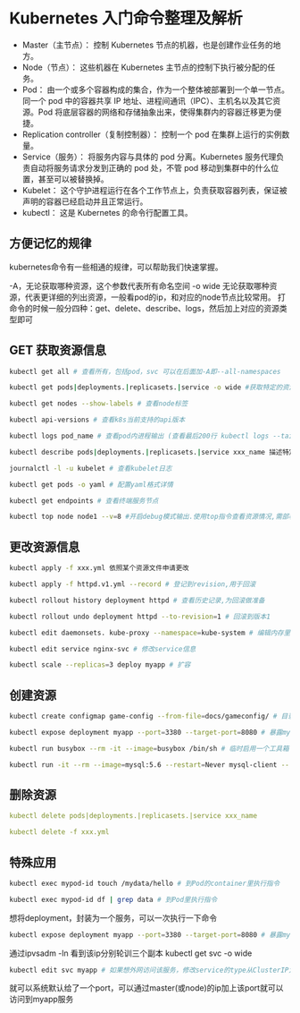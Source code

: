 # Kubernetes 入门命令整理及解析

* Master（主节点）： 控制 Kubernetes 节点的机器，也是创建作业任务的地方。
* Node（节点）： 这些机器在 Kubernetes 主节点的控制下执行被分配的任务。
* Pod： 由一个或多个容器构成的集合，作为一个整体被部署到一个单一节点。同一个 pod 中的容器共享 IP 地址、进程间通讯（IPC）、主机名以及其它资源。Pod 将底层容器的网络和存储抽象出来，使得集群内的容器迁移更为便捷。
* Replication controller（复制控制器）： 控制一个 pod 在集群上运行的实例数量。
* Service（服务）： 将服务内容与具体的 pod 分离。Kubernetes 服务代理负责自动将服务请求分发到正确的 pod 处，不管 pod 移动到集群中的什么位置，甚至可以被替换掉。
* Kubelet： 这个守护进程运行在各个工作节点上，负责获取容器列表，保证被声明的容器已经启动并且正常运行。
* kubectl： 这是 Kubernetes 的命令行配置工具。

## 方便记忆的规律

kubernetes命令有一些相通的规律，可以帮助我们快速掌握。

-A，无论获取哪种资源，这个参数代表所有命名空间
-o wide 无论获取哪种资源，代表更详细的列出资源，一般看pod的ip，和对应的node节点比较常用。
打命令的时候一般分四种：get、delete、describe、logs，然后加上对应的资源类型即可

## GET 获取资源信息
```sh
kubectl get all # 查看所有，包括pod，svc 可以在后面加-A即--all-namespaces

kubectl get pods|deployments.|replicasets.|service -o wide #获取特定的资源类型

kubectl get nodes --show-labels # 查看node标签

kubectl api-versions # 查看k8s当前支持的api版本

kubectl logs pod_name # 查看pod内进程输出 (查看最后200行 kubectl logs --tail=200 pod_name 或最后1小时 --since=1h )

kubectl describe pods|deployments.|replicasets.|service xxx_name 描述特定资源特定实例

journalctl -l -u kubelet # 查看kubelet日志

kubectl get pods -o yaml # 配置yaml格式详情

kubectl get endpoints # 查看终端服务节点

kubectl top node node1 --v=8 #开启debug模式输出.使用top指令查看资源情况,需部署heapster(1.8之前版本默认提供.之后修改为service-metric).
```
## 更改资源信息
```sh
kubectl apply -f xxx.yml 依照某个资源文件申请更改

kubectl apply -f httpd.v1.yml --record # 登记到revision,用于回滚

kubectl rollout history deployment httpd # 查看历史记录,为回滚做准备

kubectl rollout undo deployment httpd --to-revision=1 # 回滚到版本1

kubectl edit daemonsets. kube-proxy --namespace=kube-system # 编辑内存里配置文件.应该是及时修改后生效,但测试并未生效

kubectl edit service nginx-svc # 修改service信息

kubectl scale --replicas=3 deploy myapp # 扩容
```
## 创建资源
```sh
kubectl create configmap game-config --from-file=docs/gameconfig/ # 目录内含有多个配置文件(每个配置文件里可以有很多内容)

kubectl expose deployment myapp --port=3380 --target-port=8080 # 暴露myapp deploy 为3380端口，默认轮训三个副本

kubectl run busybox --rm -it --image=busybox /bin/sh # 临时启用一个工具箱

kubectl run -it --rm --image=mysql:5.6 --restart=Never mysql-client -- mysql -h mysql -ppassword # 临时启动一个mysql客户端
```
## 删除资源
```yaml
kubectl delete pods|deployments.|replicasets.|service xxx_name

kubectl delete -f xxx.yml
```
## 特殊应用
```sh
kubectl exec mypod-id touch /mydata/hello # 到Pod的container里执行指令

kubectl exec mypod-id df | grep data # 到Pod里执行指令
```
想将deployment，封装为一个服务，可以一次执行一下命令
```sh
kubectl expose deployment myapp --port=3380 --target-port=8080 # 暴露myapp deploy 为3380端口，默认轮训三个副本
```
通过ipvsadm -ln 看到该ip分别轮训三个副本 kubectl get svc -o wide
```sh
kubectl edit svc myapp # 如果想外网访问该服务，修改service的type从ClusterIP为NodePort
```
就可以系统默认给了一个port，可以通过master(或node)的ip加上该port就可以访问到myapp服务

